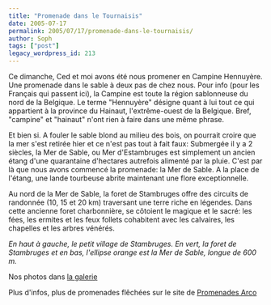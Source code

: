 ```yaml
---
title: "Promenade dans le Tournaisis"
date: 2005-07-17
permalink: 2005/07/17/promenade-dans-le-tournaisis/
author: Soph
tags: ["post"]
legacy_wordpress_id: 213
---
```


Ce dimanche, Ced et moi avons été nous promener en Campine Hennuyère. Une promenade dans le sable à deux pas de chez nous. Pour info (pour les Français qui passent ici), la Campine est toute la région sablonneuse du nord de la Belgique. Le terme "Hennuyère" désigne quant à lui tout ce qui appartient à la province du Hainaut, l'extrême-ouest de la Belgique. Bref, "campine" et "hainaut" n'ont rien à faire dans une même phrase.

Et bien si. A fouler le sable blond au milieu des bois, on pourrait croire que la mer s'est retirée hier et ce n'est pas tout à fait faux: Submergée il y a 2 siècles, la Mer de Sable, ou Mer d'Estambruges est simplement un ancien étang d'une quarantaine d'hectares autrefois alimenté par la pluie. C'est par là que nous avons commencé la promenade: la Mer de Sable. A la place de l'étang, une lande tourbeuse abrite maintenant une flore exceptionnelle.

<!-- excerpt -->

Au nord de la Mer de Sable, la foret de Stambruges offre des circuits de randonnée (10, 15 et 20 km) traversant une terre riche en légendes. Dans cette ancienne foret charbonnière, se côtoient le magique et le sacré: les fées, les ermites et les feux follets cohabitent avec les calvaires, les chapelles et les arbres vénérés.

<img src="https://64k.be/wp-content/uploads/2006/general/PICT0125.JPG" alt="" /><br />
_En haut à gauche, le petit village de Stambruges. En vert, la foret de Stambruges et en bas, l'ellipse orange est la Mer de Sable, longue de 600 m._

Nos photos dans [la galerie](http://64k.be/index.php/gallery/voyages/stambruges-beloeil#gallery)

Plus d'infos, plus de promenades flêchées sur le site de [Promenades Arco](http://www.promenadesbacob.be/html/home.asp?t=f)
